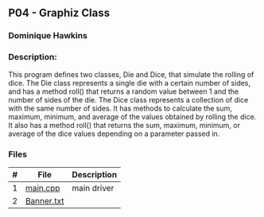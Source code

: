 ## P04 - Graphiz Class
### Dominique Hawkins
### Description:
  This program defines two classes, Die and Dice, that simulate the rolling of dice.
  The Die class represents a single die with a certain number of sides, and has a method roll() that returns a random value between 1 and the number of sides of the die.
  The Dice class represents a collection of dice with the same number of sides. It has methods to calculate the sum, maximum, minimum, and average of the values obtained
  by rolling the dice. It also has a method roll() that returns the sum, maximum, minimum, or average of the dice values depending on a parameter passed in.
### Files

|   #   | File     | Description                      |
| :---: | -------- | -------------------------------- |
|   1   |[main.cpp](https://github.com/DomHaw21/2143-OOP-HAWKINS/blob/main/Assignments/P04/main.cpp)|main driver|
|   2   |[Banner.txt](https://github.com/DomHaw21/2143-OOP-HAWKINS/blob/main/Assignments/P04/Banner.txt)|
